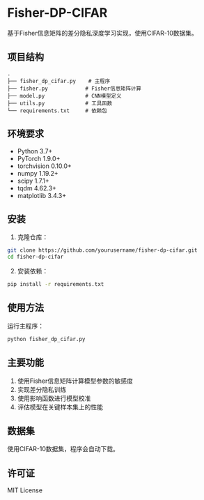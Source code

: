 # Fisher-DP-CIFAR

基于Fisher信息矩阵的差分隐私深度学习实现，使用CIFAR-10数据集。

## 项目结构

```
.
├── fisher_dp_cifar.py    # 主程序
├── fisher.py            # Fisher信息矩阵计算
├── model.py             # CNN模型定义
├── utils.py             # 工具函数
└── requirements.txt     # 依赖包
```

## 环境要求

- Python 3.7+
- PyTorch 1.9.0+
- torchvision 0.10.0+
- numpy 1.19.2+
- scipy 1.7.1+
- tqdm 4.62.3+
- matplotlib 3.4.3+

## 安装

1. 克隆仓库：
```bash
git clone https://github.com/yourusername/fisher-dp-cifar.git
cd fisher-dp-cifar
```

2. 安装依赖：
```bash
pip install -r requirements.txt
```

## 使用方法

运行主程序：
```bash
python fisher_dp_cifar.py
```

## 主要功能

1. 使用Fisher信息矩阵计算模型参数的敏感度
2. 实现差分隐私训练
3. 使用影响函数进行模型校准
4. 评估模型在关键样本集上的性能

## 数据集

使用CIFAR-10数据集，程序会自动下载。

## 许可证

MIT License 